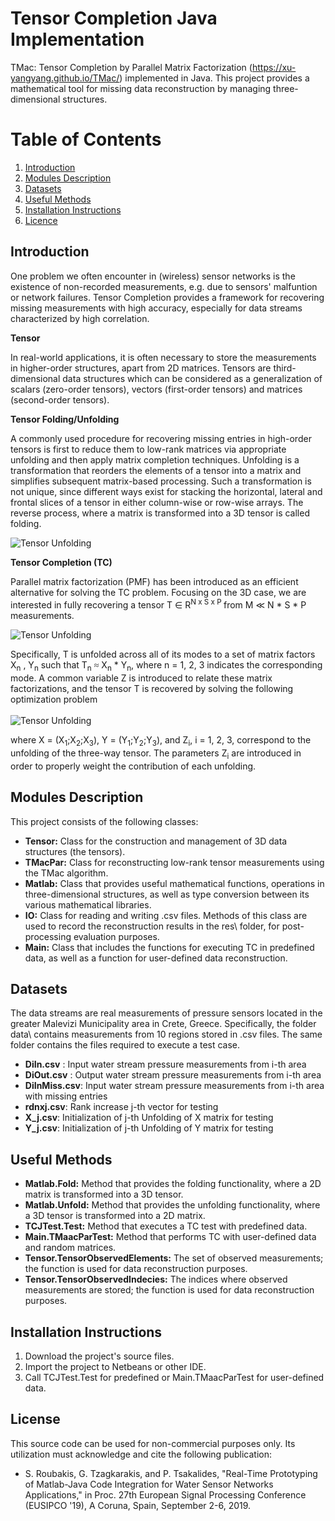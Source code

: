 # Tensor Completion Java Implementation
TMac: Tensor Completion by Parallel Matrix Factorization (https://xu-yangyang.github.io/TMac/) implemented in Java.
This project provides a mathematical tool for missing data reconstruction by managing three-dimensional structures.



# Table of Contents
1. [Introduction](#introduction)
2. [Modules Description](#modules)
3. [Datasets](#datasets)
4. [Useful Methods](#useful)
5. [Installation Instructions](#execution)
6. [Licence](#licence)

## Introduction <a name="introduction"></a>
One problem we often encounter in (wireless) sensor networks is the existence of non-recorded measurements, e.g. due to sensors' malfuntion or network failures.
Tensor Completion provides a framework for recovering missing measurements with high accuracy, especially for data streams characterized by high correlation.  


**Tensor**


In real-world applications, it is often necessary to store the measurements in higher-order structures,
apart from 2D matrices. Tensors are third-dimensional data structures which can be considered as a generalization of scalars (zero-order
tensors), vectors (first-order tensors) and matrices (second-order tensors).

**Tensor Folding/Unfolding**

A commonly used procedure for recovering missing entries in high-order tensors is first to reduce them
to low-rank matrices via appropriate unfolding and then apply matrix completion techniques.
Unfolding is a transformation that reorders the elements of a tensor into a matrix and simplifies 
subsequent matrix-based processing. Such a transformation is not unique, since different ways exist for stacking the horizontal, lateral and frontal slices of a tensor in either column-wise or row-wise arrays.
The reverse process, where a matrix is transformed into a 3D tensor is called folding.


![Tensor Unfolding](https://github.com/roumpakis/TCJ/blob/master/images/Capture.PNG)



**Tensor Completion (TC)**

Parallel matrix factorization (PMF) has been introduced as an efficient alternative for solving the TC problem.
Focusing on the 3D case, we are interested in fully recovering a tensor T <font face="Symbol">&#8712;</font>
 R<sup>N x S x P </sup>  from M  <font face="Symbol">&#8810;</font> N * S * P measurements.
   
   ![Tensor Unfolding](https://github.com/roumpakis/TCJ/blob/master/images/formula.PNG)
   
Specifically, T is unfolded across all of its modes to a set of matrix factors X<sub>n</sub> , Y<sub>n</sub>
 such that T<sub>n</sub> <font face="Symbol">&#8776;</font> X<sub>n</sub> * Y<sub>n</sub>, where n = 1, 2, 3 indicates the corresponding
mode. A common variable Z is introduced to relate these matrix factorizations, and the tensor T is recovered by solving the following
optimization problem <br> <br>
![Tensor Unfolding](https://github.com/roumpakis/TCJ/blob/master/images/sol.PNG)




where X = (X<sub>1</sub>;X<sub>2</sub>;X<sub>3</sub>), Y = (Y<sub>1</sub>;Y<sub>2</sub>;Y<sub>3</sub>), 
and Z<sub>i</sub>, i = 1, 2, 3, correspond to the unfolding of the
three-way tensor. The parameters Z<sub>i</sub> are introduced in order to properly weight the contribution
of each unfolding.

## Modules Description <a name="modules"></a>
This project consists of the following classes:

* **Tensor:** Class for the construction and management of 3D data structures (the tensors).
* **TMacPar:** Class for reconstructing low-rank tensor measurements using the TMac algorithm.
* **Matlab:** Class that provides useful mathematical functions, operations in three-dimensional structures, as well as type conversion between its various mathematical libraries.
* **IO:**  Class for reading and writing .csv files. Methods of this class are used to record the reconstruction results in the res\ folder, for post-processing evaluation purposes.
* **Main:** Class that includes the functions for executing TC in predefined data, as well as a function for user-defined data reconstruction.


## Datasets <a name="datasets"></a>
The data streams are real measurements of pressure sensors located in the greater Malevizi Municipality area in Crete, Greece. 
Specifically, the folder data\ contains measurements from 10 regions stored in .csv files. The same folder contains the files required to execute a test case.

* **DiIn.csv**	: Input water stream pressure measurements from i-th area
* **DiOut.csv** : Output water stream pressure measurements from i-th area
* **DiInMiss.csv**: Input water stream pressure measurements from i-th area with missing entries
* **rdnxj.csv**: Rank increase j-th vector for testing
* **X_j.csv**: Initialization of j-th Unfolding of X matrix for testing
* **Y_j.csv**: Initialization of j-th Unfolding of Y matrix for testing

## Useful Methods <a name="useful"></a>

* **Matlab.Fold:** Method that provides the folding functionality, where a 2D matrix is transformed into a 3D tensor.
* **Matlab.Unfold:** Method that provides the unfolding functionality, where a 3D tensor is transformed into a 2D matrix.
* **TCJTest.Test:** Method that executes a TC test with predefined data. 
* **Main.TMaacParTest:** Method that performs TC with user-defined data and random matrices.
* **Tensor.TensorObservedElements:** The set of observed measurements; the function is used for data reconstruction purposes.
* **Tensor.TensorObservedIndecies:** The indices where observed measurements are stored; the function is used for data reconstruction purposes.

## Installation Instructions <a name="execution"></a>
1. Download the project's source files.
2. Import the project to Netbeans or other IDE.
3. Call TCJTest.Test for predefined or Main.TMaacParTest for user-defined data.


## License <a name="licence"></a>
This source code can be used for non-commercial purposes only. Its utilization must acknowledge and cite the following publication:

* S. Roubakis, G. Tzagkarakis, and P. Tsakalides, "Real-Time Prototyping of Matlab-Java Code Integration for Water Sensor Networks Applications," in Proc. 27th European Signal Processing Conference (EUSIPCO '19), A Coruna, Spain, September 2-6, 2019.  